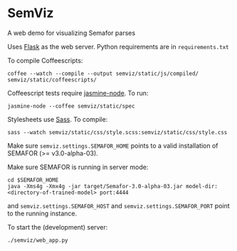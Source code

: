 SemViz
======

A web demo for visualizing Semafor parses

Uses [Flask](http://flask.pocoo.org/) as the web server.
Python requirements are in `requirements.txt`

To compile Coffeescripts:

    coffee --watch --compile --output semviz/static/js/compiled/ semviz/static/coffeescripts/

Coffeescript tests require
[jasmine-node](https://github.com/mhevery/jasmine-node).
To run:

    jasmine-node --coffee semviz/static/spec

Stylesheets use [Sass](http://sass-lang.com/).
To compile:

    sass --watch semviz/static/css/style.scss:semviz/static/css/style.css

Make sure `semviz.settings.SEMAFOR_HOME` points to a valid installation of
SEMAFOR (>= v3.0-alpha-03).

Make sure SEMAFOR is running in server mode:

    cd $SEMAFOR_HOME
    java -Xms4g -Xmx4g -jar target/Semafor-3.0-alpha-03.jar model-dir:<directory-of-trained-model> port:4444

and  `semviz.settings.SEMAFOR_HOST` and `semviz.settings.SEMAFOR_PORT` point to the running instance.

To start the (development) server:

    ./semviz/web_app.py
